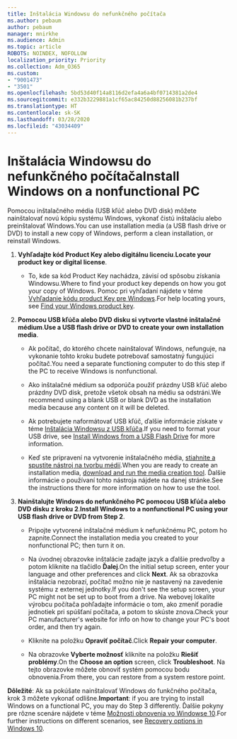 ```yaml
---
title: Inštalácia Windowsu do nefunkčného počítača
ms.author: pebaum
author: pebaum
manager: mnirkhe
ms.audience: Admin
ms.topic: article
ROBOTS: NOINDEX, NOFOLLOW
localization_priority: Priority
ms.collection: Adm_O365
ms.custom:
- "9001473"
- "3501"
ms.openlocfilehash: 5bd53d40f14a8116d2efa4a6a4bf0714381a2de4
ms.sourcegitcommit: e332b3229881a1cf65ac84250d88256081b237bf
ms.translationtype: HT
ms.contentlocale: sk-SK
ms.lasthandoff: 03/28/2020
ms.locfileid: "43034409"
---
```

# <a name="install-windows-on-a-nonfunctional-pc"></a><span data-ttu-id="1b294-102">Inštalácia Windowsu do nefunkčného počítača</span><span class="sxs-lookup"><span data-stu-id="1b294-102">Install Windows on a nonfunctional PC</span></span>

<span data-ttu-id="1b294-103">Pomocou inštalačného média (USB kľúč alebo DVD disk) môžete nainštalovať novú kópiu systému Windows, vykonať čistú inštaláciu alebo preinštalovať Windows.</span><span class="sxs-lookup"><span data-stu-id="1b294-103">You can use installation media (a USB flash drive or DVD) to install a new copy of Windows, perform a clean installation, or reinstall Windows.</span></span>

1. <span data-ttu-id="1b294-104">**Vyhľadajte kód Product Key alebo digitálnu licenciu**.</span><span class="sxs-lookup"><span data-stu-id="1b294-104">**Locate your product key or digital license**.</span></span>

    - <span data-ttu-id="1b294-105">To, kde sa kód Product Key nachádza, závisí od spôsobu získania Windowsu.</span><span class="sxs-lookup"><span data-stu-id="1b294-105">Where to find your product key depends on how you got your copy of Windows.</span></span> <span data-ttu-id="1b294-106">Pomoc pri vyhľadaní nájdete v téme [Vyhľadanie kódu product Key pre Windows](https://support.microsoft.com/help/10749/windows-10-find-product-key).</span><span class="sxs-lookup"><span data-stu-id="1b294-106">For help locating yours, see [Find your Windows product key](https://support.microsoft.com/help/10749/windows-10-find-product-key).</span></span> 

2. <span data-ttu-id="1b294-107">**Pomocou USB kľúča alebo DVD disku si vytvorte vlastné inštalačné médium**.</span><span class="sxs-lookup"><span data-stu-id="1b294-107">**Use a USB flash drive or DVD to create your own installation media**.</span></span>

    - <span data-ttu-id="1b294-108">Ak počítač, do ktorého chcete nainštalovať Windows, nefunguje, na vykonanie tohto kroku budete potrebovať samostatný fungujúci počítač.</span><span class="sxs-lookup"><span data-stu-id="1b294-108">You need a separate functioning computer to do this step if the PC to receive Windows is nonfunctional.</span></span>

    - <span data-ttu-id="1b294-109">Ako inštalačné médium sa odporúča použiť prázdny USB kľúč alebo prázdny DVD disk, pretože všetok obsah na médiu sa odstráni.</span><span class="sxs-lookup"><span data-stu-id="1b294-109">We recommend using a blank USB or blank DVD as the installation media because any content on it will be deleted.</span></span>

    - <span data-ttu-id="1b294-110">Ak potrebujete naformátovať USB kľúč, ďalšie informácie získate v téme [Inštalácia Windowsu z USB kľúča](https://docs.microsoft.com/windows-hardware/manufacture/desktop/install-windows-from-a-usb-flash-drive).</span><span class="sxs-lookup"><span data-stu-id="1b294-110">If you need to format your USB drive, see [Install Windows from a USB Flash Drive](https://docs.microsoft.com/windows-hardware/manufacture/desktop/install-windows-from-a-usb-flash-drive) for more information.</span></span>

    - <span data-ttu-id="1b294-111">Keď ste pripravení na vytvorenie inštalačného média, [stiahnite a spustite nástroj na tvorbu médií](https://www.microsoft.com/software-download/windows10).</span><span class="sxs-lookup"><span data-stu-id="1b294-111">When you are ready to create an installation media, [download and run the media creation tool](https://www.microsoft.com/software-download/windows10).</span></span> <span data-ttu-id="1b294-112">Ďalšie informácie o používaní tohto nástroja nájdete na danej stránke.</span><span class="sxs-lookup"><span data-stu-id="1b294-112">See the instructions there for more information on how to use the tool.</span></span>

3. <span data-ttu-id="1b294-113">**Nainštalujte Windows do nefunkčného PC pomocou USB kľúča alebo DVD disku z kroku 2**.</span><span class="sxs-lookup"><span data-stu-id="1b294-113">**Install Windows to a nonfunctional PC using your USB flash drive or DVD from Step 2**.</span></span>

    - <span data-ttu-id="1b294-114">Pripojte vytvorené inštalačné médium k nefunkčnému PC, potom ho zapnite.</span><span class="sxs-lookup"><span data-stu-id="1b294-114">Connect the installation media you created to your nonfunctional PC; then turn it on.</span></span>

    - <span data-ttu-id="1b294-115">Na úvodnej obrazovke inštalácie zadajte jazyk a ďalšie predvoľby a potom kliknite na tlačidlo **Ďalej**.</span><span class="sxs-lookup"><span data-stu-id="1b294-115">On the initial setup screen, enter your language and other preferences and click **Next**.</span></span> <span data-ttu-id="1b294-116">Ak sa obrazovka inštalácia nezobrazí, počítač možno nie je nastavený na zavedenie systému z externej jednotky.</span><span class="sxs-lookup"><span data-stu-id="1b294-116">If you don't see the setup screen, your PC might not be set up to boot from a drive.</span></span> <span data-ttu-id="1b294-117">Na webovej lokalite výrobcu počítača pohľadajte informácie o tom, ako zmeniť poradie jednotiek pri spúšťaní počítača, a potom to skúste znova.</span><span class="sxs-lookup"><span data-stu-id="1b294-117">Check your PC manufacturer's website for info on how to change your PC's boot order, and then try again.</span></span>

    - <span data-ttu-id="1b294-118">Kliknite na položku **Opraviť počítač**.</span><span class="sxs-lookup"><span data-stu-id="1b294-118">Click **Repair your computer**.</span></span>

    - <span data-ttu-id="1b294-119">Na obrazovke **Vyberte možnosť** kliknite na položku **Riešiť problémy**.</span><span class="sxs-lookup"><span data-stu-id="1b294-119">On the **Choose an option** screen, click **Troubleshoot**.</span></span> <span data-ttu-id="1b294-120">Na tejto obrazovke môžete obnoviť systém pomocou bodu obnovenia.</span><span class="sxs-lookup"><span data-stu-id="1b294-120">From there, you can restore from a system restore point.</span></span>

<span data-ttu-id="1b294-121">**Dôležité**: Ak sa pokúšate nainštalovať Windows do funkčného počítača, krok 3 môžete vykonať odlišne.</span><span class="sxs-lookup"><span data-stu-id="1b294-121">**Important**: if you are trying to install Windows on a functional PC, you may do Step 3 differently.</span></span> <span data-ttu-id="1b294-122">Ďalšie pokyny pre rôzne scenáre nájdete v téme [Možnosti obnovenia vo Windowse 10](https://support.microsoft.com/help/12415/windows-10-recovery-options).</span><span class="sxs-lookup"><span data-stu-id="1b294-122">For further instructions on different scenarios, see [Recovery options in Windows 10](https://support.microsoft.com/help/12415/windows-10-recovery-options).</span></span>
